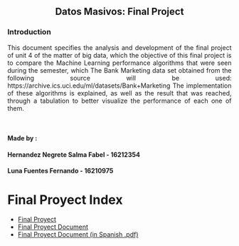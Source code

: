 <html>
<h2 align="center" > Datos Masivos: Final Project</h2>
<h3>Introduction</h3>

<p align="justify" >
This document specifies the analysis and development of the final project of unit 4 of the matter of big data, which the objective of this final project is to compare the Machine Learning performance algorithms that were seen during the semester, which The Bank Marketing data set obtained from the following source will be used:
https://archive.ics.uci.edu/ml/datasets/Bank+Marketing
The implementation of these algorithms is explained, as well as the result that was reached, through a tabulation to better visualize the performance of each one of them.
</p>

<br>
<h4>Made by : </h4>
<h4>Hernandez Negrete Salma Fabel - 16212354</h4>
<h4>Luna Fuentes Fernando - 16210975</h4>
</html>

# Final Proyect Index

- [Final Proyect](https://github.com/everthx/datos_masivos/blob/finalProject/finalProject/FinalProyect.scala)
- [Final Proyect Document](https://github.com/everthx/datos_masivos/blob/finalProject/finalProject/Final%20Proyect%20Document.md#-final-project-document)
- [Final Proyect Document (in Spanish .pdf)]()

